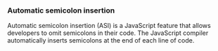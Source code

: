 ### Automatic semicolon insertion

Automatic semicolon insertion (ASI) is a JavaScript feature that allows developers to omit semicolons in their code.
The JavaScript compiler automatically inserts semicolons at the end of each line of code.
